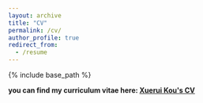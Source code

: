 ```yaml
---
layout: archive
title: "CV"
permalink: /cv/
author_profile: true
redirect_from:
  - /resume
---
```


{% include base_path %}

**you can find my curriculum vitae here: [Xuerui Kou's CV](/xueruikou.github.io/assets/CV._Xuerui_CHN.pdf)**
